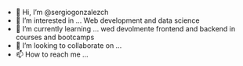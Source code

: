 - 👋 Hi, I’m @sergiogonzalezch
- 👀 I’m interested in ... Web development and data science
- 🌱 I’m currently learning ... wed devolmente frontend and backend in courses and bootcamps
- 💞️ I’m looking to collaborate on ...
- 📫 How to reach me ...

<!---
sergiogonzalezch/sergiogonzalezch is a ✨ special ✨ repository because its `README.md` (this file) appears on your GitHub profile.
You can click the Preview link to take a look at your changes.
--->
